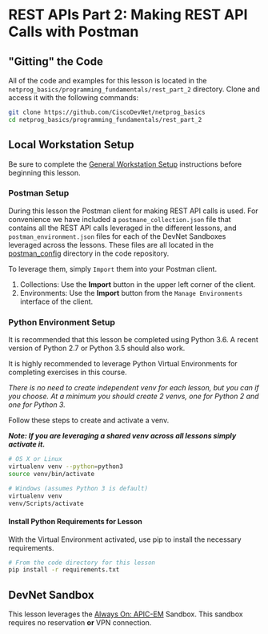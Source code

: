 # REST APIs Part 2: Making REST API Calls with Postman

## "Gitting" the Code
All of the code and examples for this lesson is located in the `netprog_basics/programming_fundamentals/rest_part_2` directory.  Clone and access it with the following commands: 

```bash
git clone https://github.com/CiscoDevNet/netprog_basics
cd netprog_basics/programming_fundamentals/rest_part_2
```

## Local Workstation Setup
Be sure to complete the [General Workstation Setup](https://github.com/CiscoDevNet/netprog_basics/blob/master/readme_resources/workstation_setup.md) instructions before beginning this lesson.  

### Postman Setup 
During this lesson the Postman client for making REST API calls is used.  For convenience we have included a `postmane_collection.json` file that contains all the REST API calls leveraged in the different lessons, and `postman_environment.json` files for each of the DevNet Sandboxes leveraged across the lessons.  These files are all located in the [postman_config](https://github.com/CiscoDevNet/netprog_basics/postman_config) directory in the code repository.  

To leverage them, simply `Import` them into your Postman client.  

1. Collections: Use the **Import** button in the upper left corner of the client. 
2. Environments: Use the **Import** button from the `Manage Environments` interface of the client.  

### Python Environment Setup 
It is recommended that this lesson be completed using Python 3.6.  A recent version of Python 2.7 or Python 3.5 should also work.  

It is highly recommended to leverage Python Virtual Environments for completing exercises in this course.  

*There is no need to create independent venv for each lesson, but you can if you choose.  At a minimum you should create 2 venvs, one for Python 2 and one for Python 3.*  

Follow these steps to create and activate a venv.  

***Note: If you are leveraging a shared venv across all lessons simply activate it.***

```bash
# OS X or Linux 
virtualenv venv --python=python3
source venv/bin/activate
```

```bash
# Windows (assumes Python 3 is default)
virtualenv venv 
venv/Scripts/activate 
```

#### Install Python Requirements for Lesson 
With the Virtual Environment activated, use pip to install the necessary requirements.  

```bash
# From the code directory for this lesson
pip install -r requirements.txt
```

## DevNet Sandbox
This lesson leverages the [Always On: APIC-EM](https://devnetsandbox.cisco.com/RM/Diagram/Index/2e0f9525-5f46-4f46-973e-0f0c1bf934fa?diagramType=Topology) Sandbox.  This sandbox requires no reservation **or** VPN connection.  